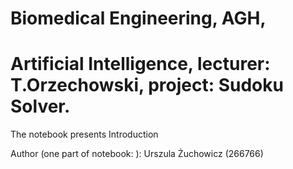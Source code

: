 # Biomedical Engineering, AGH,
# Artificial Intelligence, lecturer: T.Orzechowski, project: Sudoku Solver.

The notebook presents Introduction

Author (one part of notebook: ): Urszula Żuchowicz (266766)
